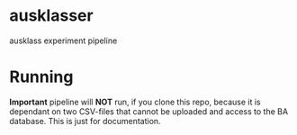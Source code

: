 # ausklasser
 ausklass experiment pipeline

 # Running
 **Important** pipeline will **NOT** run, if you clone this repo, because it is dependant on two CSV-files that cannot be uploaded and access to the BA database. This is just for documentation. 
